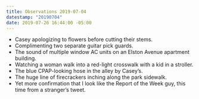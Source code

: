 ```yaml
---
title: Observations 2019-07-04
datestamp: "20190704"
date: 2019-07-26 16:44:00 -05:00
---
```


- Casey apologizing to flowers before cutting their stems.
- Complimenting two separate guitar pick guards.
- The sound of multiple window AC units on an Elston Avenue apartment building.
- Watching a woman walk into a red-light crosswalk with a kid in a stroller.
- The blue CPAP-looking hose in the alley by Casey’s.
- The huge line of firecrackers inching along the park sidewalk.
- Yet more confirmation that I look like the Report of the Week guy, this time from a stranger’s tweet.
